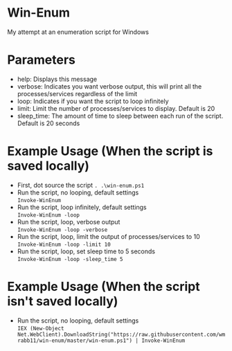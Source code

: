 # Win-Enum
My attempt at an enumeration script for Windows

# Parameters
- help: Displays this message
- verbose: Indicates you want verbose output, this will print all the processes/services regardless of the limit
- loop: Indicates if you want the script to loop infinitely
- limit: Limit the number of processes/services to display. Default is 20
- sleep\_time: The amount of time to sleep between each run of the script. Default is 20 seconds

# Example Usage (When the script is saved locally)
- First, dot source the script
     ```. .\win-enum.ps1```
- Run the script, no looping, default settings<br>
     ```Invoke-WinEnum```
- Run the script, loop infinitely, default settings<br>
     ```Invoke-WinEnum -loop```
- Run the script, loop, verbose output<br>
     ```Invoke-WinEnum -loop -verbose```
- Run the script, loop, limit the output of processes/services to 10<br>
     ```Invoke-WinEnum -loop -limit 10```
- Run the script, loop, set sleep time to 5 seconds<br>
     ```Invoke-WinEnum -loop -sleep_time 5```

# Example Usage (When the script isn't saved locally)
- Run the script, no looping, default settings<br>
```IEX (New-Object Net.WebClient).DownloadString("https://raw.githubusercontent.com/wmrabb11/win-enum/master/win-enum.ps1") | Invoke-WinEnum```
